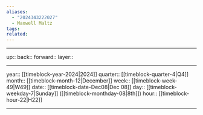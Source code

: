 ```yaml
---
aliases:
  - "2024343222027"
  - Maxwell Maltz
tags: 
related:
---
```




***

up:: 
back:: 
forward:: 
layer:: 

***

year:: [[timeblock-year-2024|2024]]
quarter:: [[timeblock-quarter-4|Q4]]
month:: [[timeblock-month-12|December]]
week:: [[timeblock-week-49|W49]]
date:: [[timeblock-date-Dec08|Dec 08]]
day:: [[timeblock-weekday-7|Sunday]] ([[timeblock-monthday-08|8th]])
hour:: [[timeblock-hour-22|H22]]

***
